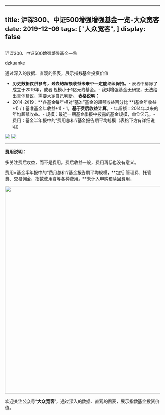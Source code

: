 
---
title:   沪深300、中证500增强增强基金一览-大众宽客
date: 2019-12-06
tags: ["大众宽客", ]
display: false
---


## 



沪深300、中证500增强增强基金一览




dzkuanke




通过深入的数据、直观的图表，展示指数基金投资价值

- **历史数据仅供参考，过去的超额收益未来不一定能继续保持。**- 表格中排除了 成立于2019年，或者 规模小于**1**亿元的基金。- 我对增强基金无研究，无法给出具体建议，需要大家自己判断。
**表格说明：**
- 2014-2019：**各基金每年相对“基准”基金的超额收益百分比 **(基金年收益+1)&nbsp;/ ( 基准基金年收益+1) - 1，**基于费后收益计算**。- 年超额：2014年以来的年均超额收益。- 规模：最近一期基金季报中披露的基金规模，单位亿元。- 费用：基金半年报中的“费用总和”/基金报告期平均规模（表格下方有详细说明）
<img class="rich_pages js_insertlocalimg" data-ratio="1.5112107623318385" data-s="300,640" src="https://mmbiz.qpic.cn/mmbiz_png/PKw3FQPmhIiatVQqekOHAEvqhRU34xqSlREN6gJMwWce7ByrgjXHV7zwgtVib9DUqX2DibQjy15gGlRHhgS7PrUibw/640?wx_fmt=png" data-type="png" data-w="892" style=""/>

<img class="rich_pages js_insertlocalimg" data-ratio="0.8276643990929705" data-s="300,640" src="https://mmbiz.qpic.cn/mmbiz_png/PKw3FQPmhIiatVQqekOHAEvqhRU34xqSlXibZ0gibByhdoYzqVHZicjFlUXibGhe9sX8IwdKiaQUxfHKFhSMgBnH2IRA/640?wx_fmt=png" data-type="png" data-w="882" style=""/>

****

**费用说明：**

多关注费后收益，而不是费用。费后收益一般，费用再低也没有意义。



费用=基金半年报中的“费用总和”/基金报告期平均规模，**包括 管理费、托管费、交易佣金、指数使用费等各种费用。**未计入申购和赎回费用，





<img class="rich_pages " data-ratio="0.3739352640545145" data-s="300,640" data-type="png" data-w="1174" src="https://mmbiz.qpic.cn/mmbiz_png/PKw3FQPmhIjRfZpR3LYic93G9bLic2bFpgJnJdJe0VWH3Z1CpISTgM0CNibDTEC3icib110gqMOxNWdic0SBNgsAz5kg/640?wx_fmt=png" style="box-sizing: border-box !important;overflow-wrap: break-word !important;visibility: visible !important;width: 677px !important;"/>





欢迎关注公众号“**大众宽客**”，通过深入的数据、直观的图表，展示指数基金投资价值。










